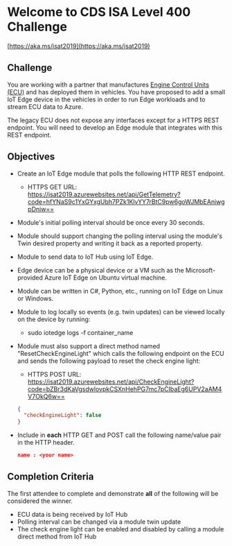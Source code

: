 # Welcome to CDS ISA Level 400 Challenge

[https://aka.ms/isat2019](https://aka.ms/isat2019)

## Challenge

You are working with a partner that manufactures [Engine Control Units (ECU)](https://en.wikipedia.org/wiki/Engine_control_unit) and has deployed them in vehicles.  You have proposed to add a small IoT Edge device in the vehicles in order to run Edge workloads and to stream ECU data to Azure.

The legacy ECU does not expose any interfaces except for a HTTPS REST endpoint. You will need to develop an Edge module that integrates with this REST endpoint.

## Objectives

* Create an IoT Edge module that polls the following HTTP REST endpoint.
  * HTTPS GET URL: https://isat2019.azurewebsites.net/api/GetTelemetry?code=hfYNaS9c1YxGYxgUbh7PZk1KlvYY7rBtC9pw6goWJMbEAniwgpDniw==
* Module's initial polling interval should be once every 30 seconds.
* Module should support changing the polling interval using the module's Twin desired property and writing it back as a reported property.
* Module to send data to IoT Hub using IoT Edge.
* Edge device can be a physical device or a VM such as the Microsoft-provided Azure IoT Edge on Ubuntu virtual machine.
* Module can be written in C#, Python, etc., running on IoT Edge on Linux or Windows.
* Module to log locally so events (e.g. twin updates) can be viewed locally on the device by running:
  * sudo iotedge logs -f container_name
* Module must also support a direct method named "ResetCheckEngineLight" which calls the following endpoint on the ECU and sends the following payload to reset the check engine light:
  * HTTPS POST URL: https://isat2019.azurewebsites.net/api/CheckEngineLight?code=bZBr3dKaVgsdwlovpkCSXnHehPG7mc7pCIbaEg6UPV2aAM4V7OkQ6w==
  
  ```json
  {
    "checkEngineLight": false
  }
  ```
* Include in **each** HTTP GET and POST call the following name/value pair in the HTTP header.
  ```json
  name : <your name>
  ```

## Completion Criteria
The first attendee to complete and demonstrate **all** of the following will be considered the winner.
* ECU data is being received by IoT Hub
* Polling interval can be changed via a module twin update
* The check engine light can be enabled and disabled by calling a module direct method from IoT Hub
